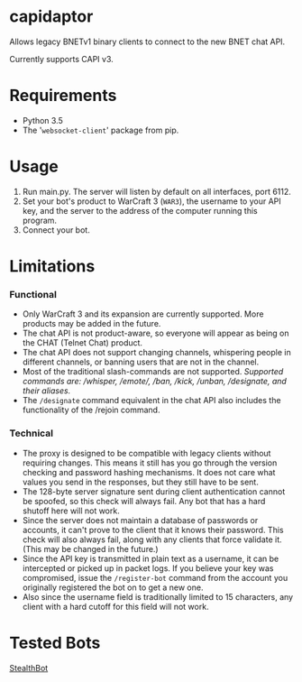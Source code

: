 # capidaptor
Allows legacy BNETv1 binary clients to connect to the new BNET chat API.

Currently supports CAPI v3.

# Requirements
- Python 3.5
- The '`websocket-client`' package from pip.

# Usage
1. Run main.py. The server will listen by default on all interfaces, port 6112.
2. Set your bot's product to WarCraft 3 (`WAR3`), the username to your API key, and the server to the address of the computer running this program.
3. Connect your bot.

# Limitations
### Functional
* Only WarCraft 3 and its expansion are currently supported. More products may be added in the future.
* The chat API is not product-aware, so everyone will appear as being on the CHAT (Telnet Chat) product.
* The chat API does not support changing channels, whispering people in different channels, or banning users that are not in the channel.
* Most of the traditional slash-commands are not supported. *Supported commands are: /whisper, /emote/, /ban, /kick, /unban, /designate, and their aliases.*
* The `/designate` command equivalent in the chat API also includes the functionality of the /rejoin command.

### Technical
* The proxy is designed to be compatible with legacy clients without requiring changes. This means it still has you go through the version checking and password hashing mechanisms. It does not care what values you send in the responses, but they still have to be sent.
* The 128-byte server signature sent during client authentication cannot be spoofed, so this check will always fail. Any bot that has a hard shutoff here will not work.
* Since the server does not maintain a database of passwords or accounts, it can't prove to the client that it knows their password. This check will also always fail, along with any clients that force validate it. (This may be changed in the future.)
* Since the API key is transmitted in plain text as a username, it can be intercepted or picked up in packet logs. If you believe your key was compromised, issue the `/register-bot` command from the account you originally registered the bot on to get a new one.
* Also since the username field is traditionally limited to 15 characters, any client with a hard cutoff for this field will not work.

# Tested Bots
[StealthBot](https://github.com/stealthbot/StealthBot)

